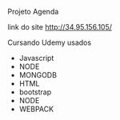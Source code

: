 Projeto Agenda 

link do site http://34.95.156.105/


Cursando Udemy usados
* Javascript
* NODE
* MONGODB
* HTML
* bootstrap
* NODE
* WEBPACK
